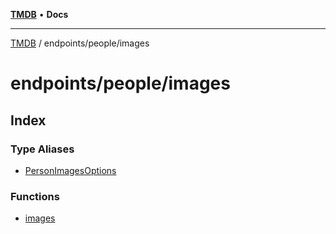 [**TMDB**](../../../README.md) • **Docs**

***

[TMDB](../../../README.md) / endpoints/people/images

# endpoints/people/images

## Index

### Type Aliases

- [PersonImagesOptions](type-aliases/PersonImagesOptions.md)

### Functions

- [images](functions/images.md)
